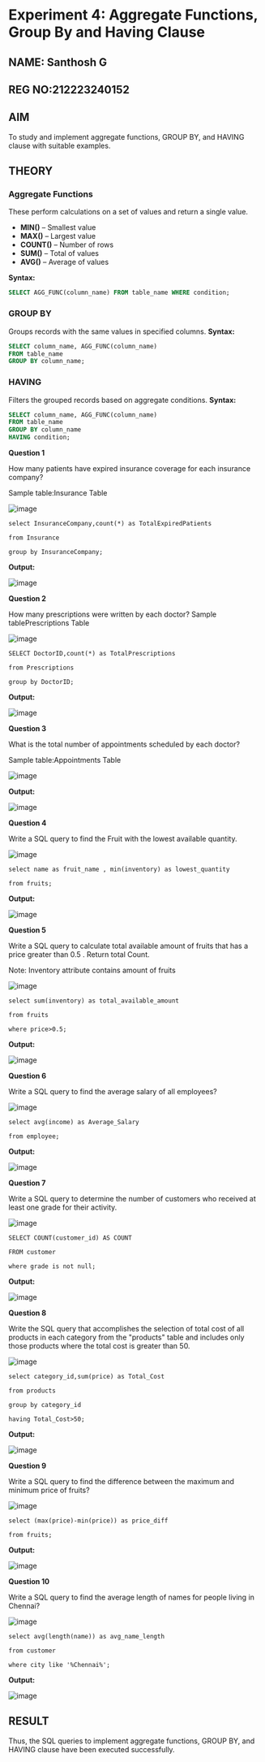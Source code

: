 # Experiment 4: Aggregate Functions, Group By and Having Clause
## NAME: Santhosh G
## REG NO:212223240152

## AIM
To study and implement aggregate functions, GROUP BY, and HAVING clause with suitable examples.

## THEORY

### Aggregate Functions
These perform calculations on a set of values and return a single value.

- **MIN()** – Smallest value  
- **MAX()** – Largest value  
- **COUNT()** – Number of rows  
- **SUM()** – Total of values  
- **AVG()** – Average of values

**Syntax:**
```sql
SELECT AGG_FUNC(column_name) FROM table_name WHERE condition;
```
### GROUP BY
Groups records with the same values in specified columns.
**Syntax:**
```sql
SELECT column_name, AGG_FUNC(column_name)
FROM table_name
GROUP BY column_name;
```
### HAVING
Filters the grouped records based on aggregate conditions.
**Syntax:**
```sql
SELECT column_name, AGG_FUNC(column_name)
FROM table_name
GROUP BY column_name
HAVING condition;
```

**Question 1**

How many patients have expired insurance coverage for each insurance company?

Sample table:Insurance Table

![image](https://github.com/user-attachments/assets/24c11c16-fda1-48d6-8d6e-2e159a24cffc)

```
select InsuranceCompany,count(*) as TotalExpiredPatients

from Insurance

group by InsuranceCompany;

```

**Output:**

![image](https://github.com/user-attachments/assets/20e858b4-22b0-48c6-9bf3-9d2c7a4998dc)

**Question 2**

How many prescriptions were written by each doctor? Sample tablePrescriptions Table

![image](https://github.com/user-attachments/assets/2faf38d5-f5a1-4aaa-8f66-f90287a56872)

```
SELECT DoctorID,count(*) as TotalPrescriptions

from Prescriptions

group by DoctorID;
```

**Output:**

![image](https://github.com/user-attachments/assets/bf51c0bd-1599-496a-98b5-6f16c0d9fbf8)

**Question 3**

What is the total number of appointments scheduled by each doctor?

Sample table:Appointments Table

![image](https://github.com/user-attachments/assets/75c5ce93-a221-4c68-8a23-7161ed3a5e77)

**Output:**

![image](https://github.com/user-attachments/assets/4a9b35c7-4a2e-4300-b081-cad01604449f)

**Question 4**

Write a SQL query to find the Fruit with the lowest available quantity.

![image](https://github.com/user-attachments/assets/27cf1e74-1c19-4490-9ebe-23065a526b91)

```
select name as fruit_name , min(inventory) as lowest_quantity

from fruits;
```

**Output:**

![image](https://github.com/user-attachments/assets/bd2f72ed-db09-42cc-bd75-8c7878707651)

**Question 5**

Write a SQL query to calculate total available amount of fruits that has a price greater than 0.5 . Return total Count.

Note: Inventory attribute contains amount of fruits

![image](https://github.com/user-attachments/assets/2cb61809-cb7d-4351-ba8f-329cc294fb9e)

```
select sum(inventory) as total_available_amount

from fruits

where price>0.5;
```

**Output:**

![image](https://github.com/user-attachments/assets/213bbf0d-1557-4f0a-ab42-5e5a61952cc2)

**Question 6**

Write a SQL query to find the average salary of all employees?

![image](https://github.com/user-attachments/assets/1e77a350-4bbf-495d-a20b-e8ccc5e31c02)

```
select avg(income) as Average_Salary

from employee;
```

**Output:**

![image](https://github.com/user-attachments/assets/c8b2bf66-ee97-44ba-9bd0-20adb5da7362)

**Question 7**

Write a SQL query to determine the number of customers who received at least one grade for their activity.

![image](https://github.com/user-attachments/assets/70e5a71c-884e-44c8-8eb6-8ab639e59296)

```
SELECT COUNT(customer_id) AS COUNT

FROM customer

where grade is not null;
```

**Output:**

![image](https://github.com/user-attachments/assets/9fba989d-16ad-4a8f-a97f-49b6182e764f)

**Question 8**

Write the SQL query that accomplishes the selection of total cost of all products in each category from the "products" table and includes only those products where the total cost is greater than 50.

![image](https://github.com/user-attachments/assets/d680ceea-5815-4afe-9118-552602c81b16)

```
select category_id,sum(price) as Total_Cost

from products

group by category_id

having Total_Cost>50;

```

**Output:**

![image](https://github.com/user-attachments/assets/2326d0a2-ebca-40af-99dc-d723c10dd25d)

**Question 9**

Write a SQL query to find the difference between the maximum and minimum price of fruits?

![image](https://github.com/user-attachments/assets/e8e12762-d3dd-4176-bc4f-b59d792ddf06)

```
select (max(price)-min(price)) as price_diff

from fruits;
```

**Output:**

![image](https://github.com/user-attachments/assets/193b77e0-d6a4-4870-afad-756785be4d0e)

**Question 10**

Write a SQL query to find the average length of names for people living in Chennai?


![image](https://github.com/user-attachments/assets/947d305b-13d2-44b3-91d9-b48aa2c0bb8b)

```
select avg(length(name)) as avg_name_length

from customer

where city like '%Chennai%';

```

**Output:**

![image](https://github.com/user-attachments/assets/212949f5-a186-4f1e-9502-26bd35b00cd6)

## RESULT
Thus, the SQL queries to implement aggregate functions, GROUP BY, and HAVING clause have been executed successfully.
